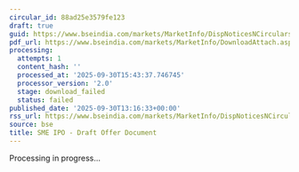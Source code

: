 ```yaml
---
circular_id: 88ad25e3579fe123
draft: true
guid: https://www.bseindia.com/markets/MarketInfo/DispNoticesNCirculars.aspx?Noticeid={5A5E4AD6-3C2A-474C-B93D-6A8D18FA6F75}&noticeno=20250930-57&dt=09/30/2025&icount=57&totcount=104&flag=0
pdf_url: https://www.bseindia.com/markets/MarketInfo/DownloadAttach.aspx?id=20250930-57&attachedId=
processing:
  attempts: 1
  content_hash: ''
  processed_at: '2025-09-30T15:43:37.746745'
  processor_version: '2.0'
  stage: download_failed
  status: failed
published_date: '2025-09-30T13:16:33+00:00'
rss_url: https://www.bseindia.com/markets/MarketInfo/DispNoticesNCirculars.aspx?Noticeid={5A5E4AD6-3C2A-474C-B93D-6A8D18FA6F75}&noticeno=20250930-57&dt=09/30/2025&icount=57&totcount=104&flag=0
source: bse
title: SME IPO - Draft Offer Document
---
```


Processing in progress...